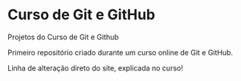# Curso de Git e GitHub
 Projetos do Curso de Git e Github 

 Primeiro repositório criado durante um curso online de Git e GitHub.
 
 Linha de alteração direto do site, explicada no curso!
